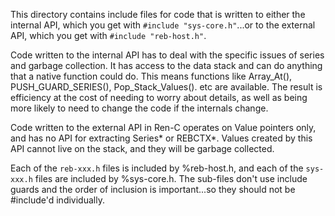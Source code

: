 This directory contains include files for code that is written to either the
internal API, which you get with `#include "sys-core.h"`...or to the external
API, which you get with `#include "reb-host.h"`.

Code written to the internal API has to deal with the specific issues of
series and garbage collection.  It has access to the data stack and can do
anything that a native function could do.  This means functions like Array_At(),
PUSH_GUARD_SERIES(), Pop_Stack_Values(). etc are available.  The result is
efficiency at the cost of needing to worry about details, as well as being
more likely to need to change the code if the internals change.

Code written to the external API in Ren-C operates on Value pointers only,
and has no API for extracting Series* or REBCTX*.  Values created by this API
cannot live on the stack, and they will be garbage collected.

Each of the `reb-xxx.h` files is included by %reb-host.h, and each of the
`sys-xxx.h` files are included by %sys-core.h.  The sub-files don't use
include guards and the order of inclusion is important...so they should not be
#include'd individually.
